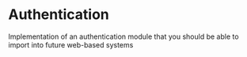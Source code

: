 # Authentication

Implementation of an authentication module that you should be able to import into future web-based systems
